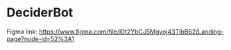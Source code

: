 # DeciderBot
Figma link: https://www.figma.com/file/I0t2YbCJ5Mgvoj43TibB62/Landing-page?node-id=52%3A1
